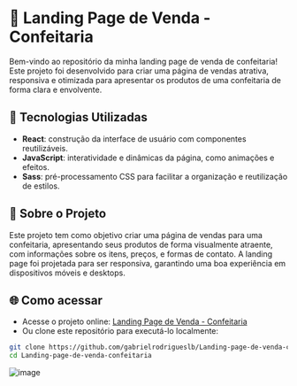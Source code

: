 # 🍰 Landing Page de Venda - Confeitaria

Bem-vindo ao repositório da minha landing page de venda de confeitaria! Este projeto foi desenvolvido para criar uma página de vendas atrativa, responsiva e otimizada para apresentar os produtos de uma confeitaria de forma clara e envolvente.

## 🚀 Tecnologias Utilizadas

- **React**: construção da interface de usuário com componentes reutilizáveis.
- **JavaScript**: interatividade e dinâmicas da página, como animações e efeitos.
- **Sass**: pré-processamento CSS para facilitar a organização e reutilização de estilos.

## 📖 Sobre o Projeto

Este projeto tem como objetivo criar uma página de vendas para uma confeitaria, apresentando seus produtos de forma visualmente atraente, com informações sobre os itens, preços, e formas de contato. A landing page foi projetada para ser responsiva, garantindo uma boa experiência em dispositivos móveis e desktops.

## 🌐 Como acessar

- Acesse o projeto online: [Landing Page de Venda - Confeitaria](https://gabrielrodrigueslb.github.io/Landing-page-de-venda-confeitaria/)
- Ou clone este repositório para executá-lo localmente:

```bash
git clone https://github.com/gabrielrodrigueslb/Landing-page-de-venda-confeitaria.git
cd Landing-page-de-venda-confeitaria
````
![image](https://github.com/user-attachments/assets/9749736b-0cf8-41b2-8d05-6124df18d5ca)

